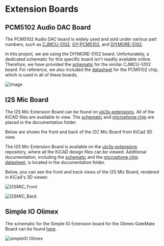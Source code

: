 # Extension Boards

## PCM5102 Audio DAC Board

The PCM5102 Audio DAC board is widely used and sold under various part numbers, such as [CJMCU-5102](https://www.bestarduino.com/p2327/CJMCU-5102-Stereo-Digital-To-Analog-Converter-PLL-Voice-Module-PCM5102A-DAC.html), [GY-PCM5102](https://www.amazon.de/iHaospace-Interface-PCM5102-GY-PCM5102-Raspberry/dp/B07V6K9RQ7), and [DIYMORE-5102](https://www.diymore.cc/products/i2s-pcm5102-dac-decoder-32bit-player-module-than-es9023-pcm1794-for-raspberry-pi).

In this project, we are using the DIYMORE-5102 board. Unfortunately, a dedicated schematic for this specific board isn't readily available online. Therefore, we have provided the [schematic](https://github.com/chili-chips-ba/openCologne/blob/main/0.doc/Intergalaktik/pcm5102.Audio-DAC_schematic.png) for the similar CJMCU-5102 board. For reference, we also included the [datasheet](https://github.com/chili-chips-ba/openCologne/blob/main/0.doc/Intergalaktik/pcm5102.Audio-DAC.pdf) for the PCM5102 chip, which is used in all of these boards.

![image](https://github.com/user-attachments/assets/b65447dc-02d2-4038-83d1-7df84db0824d)

## I2S Mic Board

The I2S Mic Extension Board can be found on [ulx3s-extensions](https://github.com/goran-mahovlic/ulx3s-extensions/tree/master/I2S_MIC). All of the KiCAD files are available to view. The [schematic](https://github.com/chili-chips-ba/openCologne/blob/main/0.doc/Intergalaktik/i2s_mic_schematic.pdf) and [microphone chip](https://github.com/chili-chips-ba/openCologne/blob/main/0.doc/Intergalaktik/i2s_mic_datasheet.PDF) are placed in the documentation folder. 

Below are shown the front and back of the I2C Mic Board from KiCad 3D view. 

The I2S Mic Extension Board is available on the [ulx3s-extensions](https://github.com/goran-mahovlic/ulx3s-extensions/tree/master/I2S_MIC) repository, where all the KiCAD design files can be viewed. Additional documentation, including the [schematic](https://github.com/chili-chips-ba/openCologne/blob/main/0.doc/Intergalaktik/i2c_mic_schematic.pdf) and the [microphone chip datasheet]((https://github.com/chili-chips-ba/openCologne/blob/main/0.doc/Intergalaktik/i2s_mic_datasheet.PDF)), is located in the documentation folder.

Below, you can see the front and back views of the I2S Mic Board, rendered in KiCad's 3D viewer.

![I2SMIC_Front](https://github.com/user-attachments/assets/2872a7bf-397d-441a-a66c-2150c9c9a2bb)

![I2SMIC_Back](https://github.com/user-attachments/assets/65e92f4a-b615-4515-8445-8e5eccdd9077)

## Simple IO Olimex
The schematic for the Simple IO Extension board for the Olimex GateMate Board can be found [here](https://github.com/chili-chips-ba/openCologne/blob/main/0.doc/Intergalaktik/simpleIO.SCH.pdf
).

![simpleIO Olimex](https://github.com/user-attachments/assets/e9095525-bf48-4948-b7a4-9bbb7aab6938)
